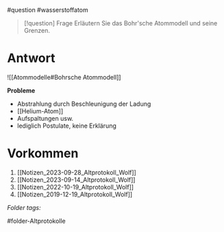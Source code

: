 
#question #wasserstoffatom 

> [!question] Frage
> Erläutern Sie das Bohr'sche Atommodell und seine Grenzen.
> 

# Antwort
![[Atommodelle#Bohrsche Atommodell]]

**Probleme**
- Abstrahlung durch Beschleunigung der Ladung
- [[Helium-Atom]]
- Aufspaltungen usw.
- lediglich Postulate, keine Erklärung


# Vorkommen
1. [[Notizen_2023-09-28_Altprotokoll_Wolf]]
2. [[Notizen_2023-09-14_Altprotokoll_Wolf]]
3. [[Notizen_2022-10-19_Altprotokoll_Wolf]]
4. [[Notizen_2019-12-19_Altprotokoll_Wolf]]


 *Folder tags:*

#folder-Altprotokolle